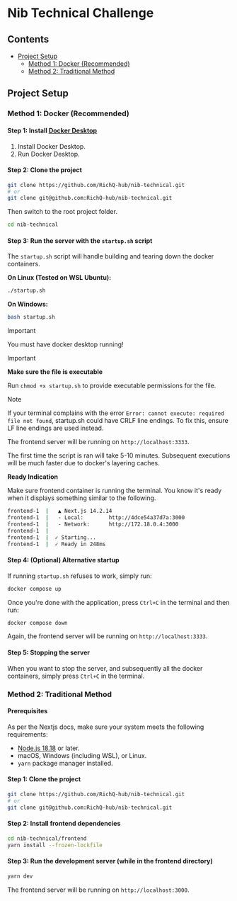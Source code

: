 # Nib Technical Challenge

## Contents

- [Project Setup](#project-setup)
  - [Method 1: Docker (Recommended)](#method-1-docker-recommended)
  - [Method 2: Traditional Method](#method-2-traditional-method)

## Project Setup

### Method 1: Docker (Recommended)

#### Step 1: Install [Docker Desktop](https://www.docker.com/products/docker-desktop/)

1. Install Docker Desktop.
2. Run Docker Desktop.

#### Step 2: Clone the project

```bash
git clone https://github.com/RichQ-hub/nib-technical.git
# or
git clone git@github.com:RichQ-hub/nib-technical.git
```

Then switch to the root project folder.

```bash
cd nib-technical
```

#### Step 3: Run the server with the `startup.sh` script

The `startup.sh` script will handle building and tearing down the docker containers.

**On Linux (Tested on WSL Ubuntu):**

```bash
./startup.sh
```

**On Windows:**
```bash
bash startup.sh
```

> [!IMPORTANT]
> You must have docker desktop running!

> [!IMPORTANT]
> **Make sure the file is executable**
>
> Run `chmod +x startup.sh` to provide executable permissions for the file.

> [!NOTE]
> If your terminal complains with the error `Error: cannot execute: required file not
> found`, startup.sh could have CRLF line endings. To fix this, ensure LF line endings are
> used instead.

The frontend server will be running on `http://localhost:3333`.

The first time the script is ran will take 5-10 minutes. Subsequent executions will be much
faster due to docker's layering caches.

**Ready Indication**

Make sure frontend container is running the terminal. You know it's ready when it displays something similar to the following.

```bash
frontend-1  |   ▲ Next.js 14.2.14
frontend-1  |   - Local:        http://4dce54a37d7a:3000
frontend-1  |   - Network:      http://172.18.0.4:3000
frontend-1  | 
frontend-1  |  ✓ Starting...
frontend-1  |  ✓ Ready in 248ms
```

#### Step 4: (Optional) Alternative startup

If running `startup.sh` refuses to work, simply run:

```bash
docker compose up
```

Once you're done with the application, press `Ctrl+C` in the terminal and then run:

```bash
docker compose down
```

Again, the frontend server will be running on `http://localhost:3333`.

#### Step 5: Stopping the server

When you want to stop the server, and subsequently all the docker containers, simply press
`Ctrl+C` in the terminal.

### Method 2: Traditional Method

#### Prerequisites

As per the Nextjs docs, make sure your system meets the following requirements:

- [Node.js 18.18](https://nodejs.org/en) or later.
- macOS, Windows (including WSL), or Linux.
- `yarn` package manager installed.

#### Step 1: Clone the project

```bash
git clone https://github.com/RichQ-hub/nib-technical.git
# or
git clone git@github.com:RichQ-hub/nib-technical.git
```

#### Step 2: Install frontend dependencies

```bash
cd nib-technical/frontend
yarn install --frozen-lockfile
```

#### Step 3: Run the development server (while in the frontend directory)

```bash
yarn dev
```

The frontend server will be running on `http://localhost:3000`.
